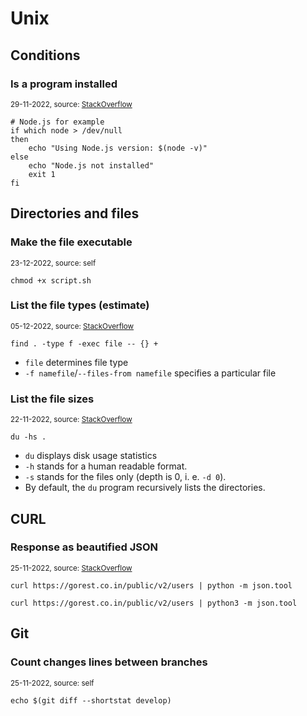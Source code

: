 # Unix

## Conditions

### Is a program installed
<sup>29-11-2022, source: [StackOverflow](https://unix.stackexchange.com/a/288402/550665)</sup>

```shell
# Node.js for example
if which node > /dev/null
then
    echo "Using Node.js version: $(node -v)"
else
    echo "Node.js not installed"
    exit 1
fi
```

## Directories and files

### Make the file executable
<sup>23-12-2022, source: self</sup>

```shell
chmod +x script.sh
```

### List the file types (estimate)
<sup>05-12-2022, source: [StackOverflow](https://superuser.com/a/1490807/776068)</sup>

```shell
find . -type f -exec file -- {} +
```
- `file` determines file type
- `-f namefile`/`--files-from namefile` specifies a particular file

### List the file sizes 
<sup>22-11-2022, source: [StackOverflow](https://stackoverflow.com/a/1019124/3764965)</sup>

```shell
du -hs .
```
- `du` displays disk usage statistics
- `-h` stands for a human readable format.
- `-s` stands for the files only (depth is 0, i. e. `-d 0`).
- By default, the `du` program recursively lists the directories.

## CURL

### Response as beautified JSON
<sup>25-11-2022, source: [StackOverflow](https://stackoverflow.com/a/32246976/3764965)</sup>

```shell
curl https://gorest.co.in/public/v2/users | python -m json.tool
```
```shell
curl https://gorest.co.in/public/v2/users | python3 -m json.tool
```

## Git

### Count changes lines between branches
<sup>25-11-2022, source: self</sup>

```shell
echo $(git diff --shortstat develop)
```

